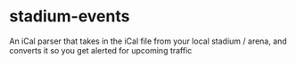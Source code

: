 # stadium-events
An iCal parser that takes in the iCal file from your local stadium / arena, and converts it so you get alerted for upcoming traffic
